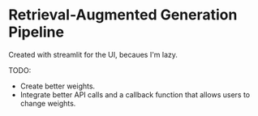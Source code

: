 # Retrieval-Augmented Generation Pipeline

Created with streamlit for the UI, becaues I'm lazy.

TODO:
- Create better weights.
- Integrate better API calls and a callback function that allows users to change weights.
